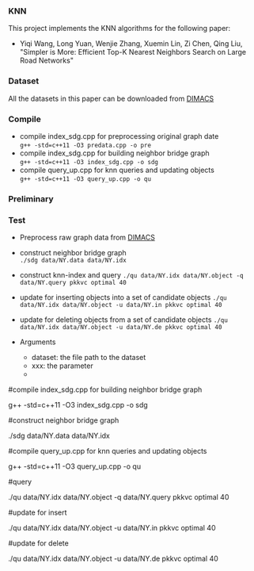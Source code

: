 ### KNN
This project implements the KNN algorithms for the following paper:
* Yiqi Wang, Long Yuan,  Wenjie Zhang, Xuemin Lin, Zi Chen, Qing Liu, "Simpler is More: Efficient Top-K Nearest Neighbors Search on Large Road Networks"

### Dataset

All the datasets in this paper can be downloaded from [DIMACS](http://www.diag.uniroma1.it/~challenge9/download.shtml)

### Compile
* compile index_sdg.cpp for preprocessing original graph date <br>
  `g++ -std=c++11 -O3 predata.cpp -o pre`
* compile index_sdg.cpp for building neighbor bridge graph <br>
  `g++ -std=c++11 -O3 index_sdg.cpp -o sdg`
* compile query_up.cpp for knn queries and updating objects <br>
  `g++ -std=c++11 -O3 query_up.cpp -o qu` 

### Preliminary

### Test
* Preprocess raw graph data from [DIMACS](http://www.diag.uniroma1.it/~challenge9/download.shtml)
  
* construct neighbor bridge graph <br>
  `./sdg data/NY.data data/NY.idx`
  
* construct knn-index and query
  `./qu data/NY.idx data/NY.object -q data/NY.query pkkvc optimal 40`
  
* update for inserting objects into a set of candidate objects
  `./qu data/NY.idx data/NY.object -u data/NY.in pkkvc optimal 40`
  
* update for deleting objects from a set of candidate objects
  `./qu data/NY.idx data/NY.object -u data/NY.de pkkvc optimal 40`

* Arguments
  * dataset: the file path to the dataset
  * xxx: the parameter
  * 
#compile index_sdg.cpp for building neighbor bridge graph

g++ -std=c++11 -O3 index_sdg.cpp -o sdg


#construct neighbor bridge graph

./sdg data/NY.data data/NY.idx

#compile query_up.cpp for knn queries and updating objects

g++ -std=c++11 -O3 query_up.cpp -o qu

#query

./qu data/NY.idx data/NY.object -q data/NY.query pkkvc optimal 40

#update for insert

./qu data/NY.idx data/NY.object -u data/NY.in pkkvc optimal 40

#update for delete

./qu data/NY.idx data/NY.object -u data/NY.de pkkvc optimal 40
